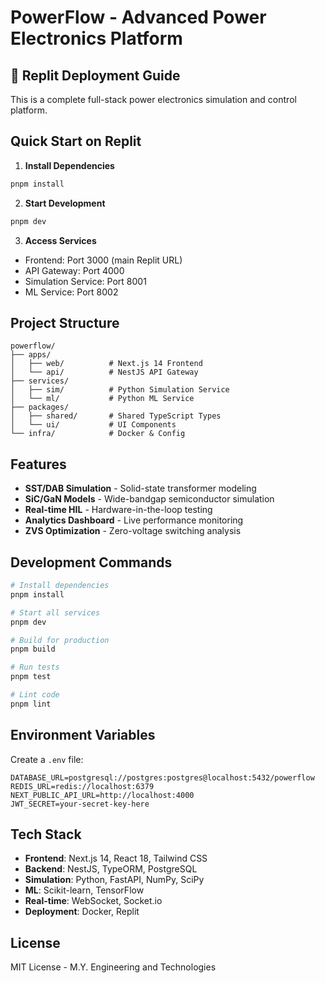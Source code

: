 # PowerFlow - Advanced Power Electronics Platform

## 🚀 Replit Deployment Guide

This is a complete full-stack power electronics simulation and control platform.

## Quick Start on Replit

1. **Install Dependencies**
```bash
pnpm install
```

2. **Start Development**
```bash
pnpm dev
```

3. **Access Services**
- Frontend: Port 3000 (main Replit URL)
- API Gateway: Port 4000
- Simulation Service: Port 8001
- ML Service: Port 8002

## Project Structure

```
powerflow/
├── apps/
│   ├── web/          # Next.js 14 Frontend
│   └── api/          # NestJS API Gateway
├── services/
│   ├── sim/          # Python Simulation Service
│   └── ml/           # Python ML Service
├── packages/
│   ├── shared/       # Shared TypeScript Types
│   └── ui/           # UI Components
└── infra/            # Docker & Config
```

## Features

- **SST/DAB Simulation** - Solid-state transformer modeling
- **SiC/GaN Models** - Wide-bandgap semiconductor simulation
- **Real-time HIL** - Hardware-in-the-loop testing
- **Analytics Dashboard** - Live performance monitoring
- **ZVS Optimization** - Zero-voltage switching analysis

## Development Commands

```bash
# Install dependencies
pnpm install

# Start all services
pnpm dev

# Build for production
pnpm build

# Run tests
pnpm test

# Lint code
pnpm lint
```

## Environment Variables

Create a `.env` file:
```
DATABASE_URL=postgresql://postgres:postgres@localhost:5432/powerflow
REDIS_URL=redis://localhost:6379
NEXT_PUBLIC_API_URL=http://localhost:4000
JWT_SECRET=your-secret-key-here
```

## Tech Stack

- **Frontend**: Next.js 14, React 18, Tailwind CSS
- **Backend**: NestJS, TypeORM, PostgreSQL
- **Simulation**: Python, FastAPI, NumPy, SciPy
- **ML**: Scikit-learn, TensorFlow
- **Real-time**: WebSocket, Socket.io
- **Deployment**: Docker, Replit

## License

MIT License - M.Y. Engineering and Technologies
